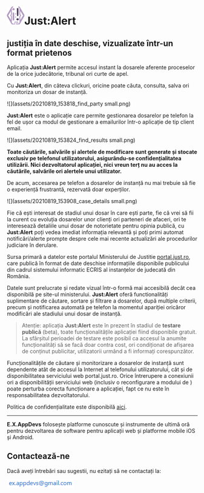 # ![](assets/20210819_150430_favicon.png)Just:Alert

## justiția în date deschise, vizualizate într-un format prietenos

Aplicația **Just:Alert** permite accesul instant la dosarele aferente proceselor de la orice judecătorie, tribunal ori curte de apel.

Cu **Just:Alert**, din câteva clickuri, oricine poate căuta, consulta, salva ori monitoriza un dosar de instanță.

![](assets/20210819_153818_find_party small.png)

**Just:Alert** este o aplicație care permite gestionarea dosarelor pe telefon la fel de ușor ca modul de gestionare a emailurilor într-o aplicație de tip client email.

![](assets/20210819_153824_find_results small.png)

**Toate căutările, salvările și alertele de modificare sunt generate și stocate exclusiv pe telefonul utilizatorului, asigurându-se confidențialitatea utilizării. Nici dezvoltatorul aplicației, nici vreun terț nu au acces la căutările, salvările ori alertele unui utilizator.**

De acum, accesarea pe telefon a dosarelor de instanță nu mai trebuie să fie o experiență frustrantă, rezervată doar experților.

![](assets/20210819_153908_case_details small.png)

Fie că ești interesat de stadiul unui dosar în care ești parte, fie că vrei să fii la curent cu evoluția dosarelor unor clienți ori parteneri de afaceri, ori te interesează detaliile unui dosar de notorietate pentru opinia publică, cu **Just:Alert** poți vedea imediat informația relevantă și poți primi automat notificări/alerte prompte despre cele mai recente actualizări ale procedurilor judiciare în derulare.

Sursa primară a datelor este portalul Ministerului de Justitie [portal.just.ro](http://portal.just.ro/SitePages/acasa.aspx), care publică în format de date deschise informațiile disponibile publicului din cadrul sistemului informatic ECRIS al instanțelor de judecată din România.

Datele sunt prelucrate și redate vizual într-o formă mai accesibilă decât cea disponibilă pe site-ul ministerului. **Just:Alert** oferă functionalități suplimentare de căutare, sortare și filtrare a dosarelor, după multiple criterii, precum și notificarea automată pe telefon la momentul apariției oricăror modificări ale stadiului unui dosar de instanță.

> Atenție: aplicația **Just:Alert** este în prezent în stadiul de **testare publică** (beta), toate funcționalitățile aplicației fiind disponibile gratuit. La sfârșitul perioadei de testare este posibil ca accesul la anumite funcționalități să se facă doar contra cost, ori condiționat de afișarea de conținut publicitar, utilizatorii urmând a fi informați corespunzător.

Funcționalitățile de căutare și monitorizare a dosarelor de instanță sunt dependente atât de accesul la Internet al telefonului utilizatorului, cât și de disponibilitatea serviciului web portal.just.ro. Orice întrerupere a conexiunii ori a disponibilității serviciului web (inclusiv o reconfigurare a modului de ) poate perturba corecta funcționare a aplicației, fapt ce nu este în responsabilitatea dezvoltatorului.

Politica de confidențialitate este disponibilă [aici](privacy.md).

---

**E.X.AppDevs** folosește platforme cunoscute și instrumente de ultimă oră pentru dezvoltarea de software pentru aplicații web și platforme mobile iOS și Android.

## Contactează-ne

Dacă aveți întrebări sau sugestii, nu ezitați să ne contactați la:

![](assets/20210819_153147_ex.png)

